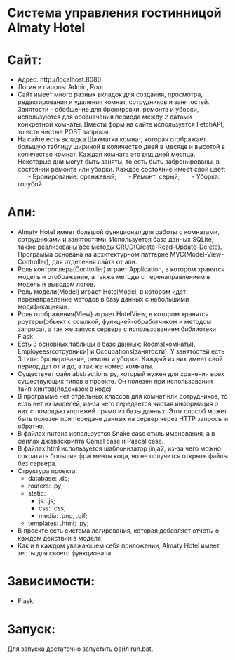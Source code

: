 # Система управления гостинницой Almaty Hotel

# Сайт:
  - Адрес: http://localhost:8080
  - Логин и пароль: Admin, Root
  - Сайт имеет много разных вкладок для создания, просмотра, редактирования и удаления комнат, сотрудников и занятостей. Занятости - обобщение для бронировки, ремонта и уборки, используются для обозначения периода между 2 датами конкретной комнаты. Вмести форм на сайте используется FetchAPI, то есть чистые POST запросы.
  - На сайте есть вкладка Шахматка комнат, которая отображает большую таблицу шириной в количество дней в месяце и высотой в количество комнат. Каждая комната это ряд дней месяца. Некоторые дни могут быть заняты, то есть быть забронированы, в состоянии ремонта или уборки. Каждое состояние имеет свой цвет:
      - Бронирование: оранжевый;
      - Ремонт: серый;
      - Уборка: голубой

# Апи:
  - Almaty Hotel имеет большой функционал для работы с комнатами, сотрудниками и занятостями. Используется база данных SQLite, также реализованы все методы CRUD(Create-Read-Update-Delete). Программа основана на архитектурном паттерне MVC(Model-View-Controller), для отделения сайта от апи. 
  - Роль контроллера(Conttoller) играет Application, в котором хранятся модель и отображение, а также методы с перенаправлением в модель и выводом логов.
  - Роль модели(Model) играет HotelModel, в котором идет перенаправление методов в базу данных с небольшими модификациями.
  - Роль отображения(View) играет HotelView, в котором хранятся роутеры(обьект с ссылкой, функцией-обработчиком и методом запроса), а так же запуск сервера с использованием библиотеки Flask. 
  - Есть 3 основных таблицы в базе данных: Rooms(комнаты), Employees(сотрудники) и Occupations(занятости). У занятостей есть 3 типа: бронирование, ремонт и уборка. Каждый из них имеет свой период дат от и до, а так же номер комнаты.
  - Существует файл abstractions.py, который нужен для хранения всех существующих типов в проекте. Он полезен при использовании тайп-хинтов(подсказок в коде)
  - В программе нет отдельных классов для комнат или сотрудников, то есть нет их моделей, из-за чего передается чистая информация о них с помощью кортежей прямо из базы данных. Этот способ может быть полезен при передаче данных на сервер через HTTP запросы и обратно.
  - В файлах питона используется Snake case стиль именования, а в файлах джаваскрипта Camel case и Pascal case.
  - В файлах html используется шаблонизатор jinja2, из-за чего можно сократить большие фрагменты кода, но не получится открыть файлы без сервера.
  - Структура проекта:
      - database: .db;
      - routers: .py;
      - static:
          - js: .js;
          - css: .css;
          - media: .png, .gif;
      - templates: .html;
      .py;
  - В проекте есть система логирования, которая добавляет отчеты о каждом действии в моделе.
  - Как и в каждом уважающем себя приложении, Almaty Hotel имеет тесты для своего функционала.

# Зависимости:
  - Flask;

# Запуск:
  Для запуска достаточно запустить файл run.bat.
